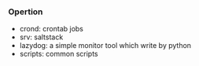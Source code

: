 ### Opertion

- crond: crontab jobs
- srv: saltstack
- lazydog: a simple monitor tool which write by python
- scripts: common scripts

